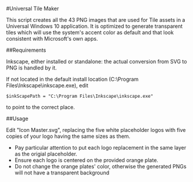#Universal Tile Maker

This script creates all the 43 PNG images that are used for Tile assets in a Universal Windows 10 application.
It is optimized to generate transparent tiles which will use the system's accent color as default and that look consistent with Microsoft's own apps.

##Requirements

Inkscape, either installed or standalone: the actual conversion from SVG to PNG is handled by it.

If not located in the default install location (C:\Program Files\Inkscape\inkscape.exe), edit
```
$inkScapePath = "C:\Program Files\Inkscape\inkscape.exe"
```
to point to the correct place.

##Usage

Edit "Icon Master.svg", replacing the five white placeholder logos with five copies of your logo having the same sizes as them.
- Pay particular attention to put each logo replacement in the same layer as the origial placeholder.
- Ensure each logo is centered on the provided orange plate.
- Do not change the orange plates' color, otherwise the generated PNGs will not have a transparent background
